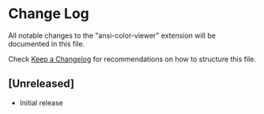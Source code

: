 # Change Log

All notable changes to the "ansi-color-viewer" extension will be documented in this file.

Check [Keep a Changelog](http://keepachangelog.com/) for recommendations on how to structure this file.

## [Unreleased]

- Initial release